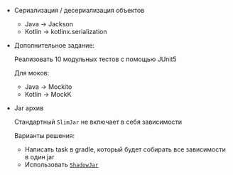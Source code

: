 - Cериализация / десериализация объектов 
  - Java -> Jackson 
  - Kotlin -> kotlinx.serialization 


- Дополнительное задание: 

    Реализовать 10 модульных тестов с помощью JUnit5

    Для моков:
    - Java -> Mockito 
    - Kotlin -> MockK


- Jar архив 
    
    Стандартный `SlimJar` не включает в себя зависимости
    
    Варианты решения:
    - Написать task в gradle, который будет собирать все зависимости в один jar
    - Использовать [`ShadowJar`](https://github.com/johnrengelman/shadow)
